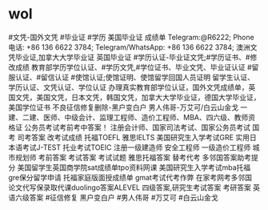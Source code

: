 # wol
#文凭-国外文凭 #毕业证 #学历 美国毕业证 成绩单 Telegram:@R6222; Phone电话: +86 136 6622 3784; Telegram/WhatsApp: +86 136 6622 3784; 澳洲文凭毕业证,加拿大大学毕业证  英国毕业证 #学历认证-毕业证文凭;#学历证书、#修改成绩   教育部学历学位认证、#学历文凭,#学位证书、毕业文凭、毕业证认证  #留服认证、#留信认证 #使馆认证;使馆证明、使馆留学回国人员证明 留学生认证、学历认证、文凭认证、学位认证 办理真实教育部学位认证，国外文凭成绩单，英国文凭，美国文凭，日本文凭，韩国文凭，加拿大大学毕业证，德国大学毕业证，美国学位证书   不良征信修复删除-黑户变白户 男人伟哥-万艾可/白云山金戈   一建、二建、医师、中级会计、监理工程师、造价工程师、MBA、四六级、教师资格证   公务员考试考前考中答案！ 注册会计师、国家司法考试、国家公务员考试 国考 司考答案 改考试成绩   托福TOEFL 雅思IELTS 美国研究生入学考试GRE  实用日本语考试J-TEST 托业考试TOEIC   注册一级建造师 安全工程师 一级造价工程师 城市规划师 考前答案 考试答案 考试试题   雅思托福答案 替考代考 多邻国答案助考提分 美国留学生英国商学院sat成绩单tpo资料网课 美国研究生入学考试mba托福gre保分留学申请 托福家庭版面授成绩单 gmat考试代考作弊 在家考网考多邻国 论文代写保录取代课duolingo答案ALEVEL   四级答案,研究生考试答案 考研答案 英语六级答案  #征信修复 黑户变白户 #男人伟哥 #万艾可 #白云山金戈
